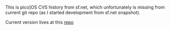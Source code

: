 This is pico]OS CVS history from sf.net, which unfortunately
is missing from current git repo (as I started development from
sf.net snapshot).

Current version lives at this [repo][1]

[1]: http://github.com/AriZuu/picoos

